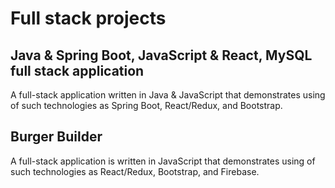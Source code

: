 # Full stack projects

## Java & Spring Boot, JavaScript & React, MySQL full stack application

A full-stack application written in Java & JavaScript that demonstrates using of such technologies as Spring Boot, React/Redux, and Bootstrap.

## Burger Builder
A full-stack application is written in JavaScript that demonstrates using of such technologies as React/Redux, Bootstrap, and Firebase.
